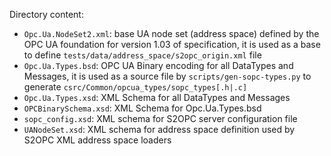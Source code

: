 Directory content:
- `Opc.Ua.NodeSet2.xml`: base UA node set (address space) defined by the OPC UA foundation for version 1.03 of specification, it is used as a base to define `tests/data/address_space/s2opc_origin.xml` file
- `Opc.Ua.Types.bsd`: OPC UA Binary encoding for all DataTypes and Messages, it is used as a source file by `scripts/gen-sopc-types.py` to generate `csrc/Common/opcua_types/sopc_types[.h|.c]`
- `Opc.Ua.Types.xsd`: XML Schema for all DataTypes and Messages
- `OPCBinarySchema.xsd`: XML Schema for Opc.Ua.Types.bsd
- `sopc_config.xsd`: XML schema for S2OPC server configuration file
- `UANodeSet.xsd`: XML schema for address space definition used by S2OPC XML address space loaders